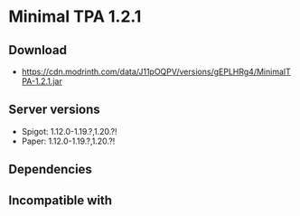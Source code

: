 # Minimal TPA 1.2.1

## Download
- https://cdn.modrinth.com/data/J11pOQPV/versions/gEPLHRg4/MinimalTPA-1.2.1.jar

## Server versions
- Spigot: 1.12.0-1.19.?,1.20.?!
- Paper: 1.12.0-1.19.?,1.20.?!

## Dependencies

## Incompatible with